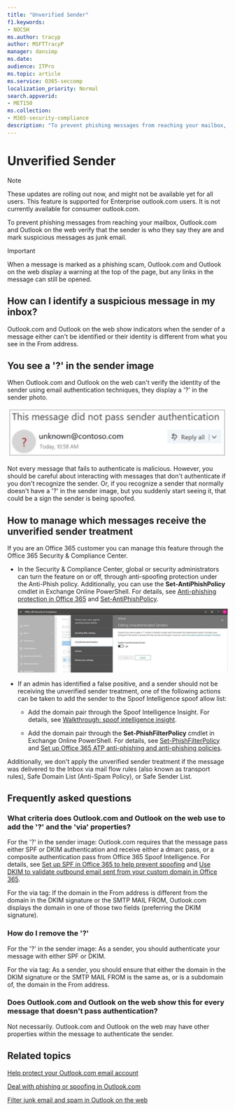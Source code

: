 ```yaml
---
title: "Unverified Sender"
f1.keywords:
- NOCSH
ms.author: tracyp
author: MSFTTracyP
manager: dansimp
ms.date:
audience: ITPro
ms.topic: article
ms.service: O365-seccomp
localization_priority: Normal
search.appverid:
- MET150
ms.collection:
- M365-security-compliance
description: "To prevent phishing messages from reaching your mailbox, Outlook.com and Outlook on the web verify that the sender is who they say they are and mark suspicious messages as junk email."
---
```


# Unverified Sender

> [!NOTE]
> These updates are rolling out now, and might not be available yet for all users. This feature is supported for Enterprise outlook.com users. It is not currently available for consumer outlook.com.

To prevent phishing messages from reaching your mailbox, Outlook.com and Outlook on the web verify that the sender is who they say they are and mark suspicious messages as junk email.

> [!IMPORTANT]
> When a message is marked as a phishing scam, Outlook.com and Outlook on the web display a warning at the top of the page, but any links in the message can still be opened.

## How can I identify a suspicious message in my inbox?

Outlook.com and Outlook on the web show indicators when the sender of a message either can't be identified or their identity is different from what you see in the From address.

## You see a '?' in the sender image

When Outlook.com and Outlook on the web can't verify the identity of the sender using email authentication techniques, they display a '?' in the sender photo.

![Message did not pass verification](../../media/message-did-not-pass-verification.jpg)

Not every message that fails to authenticate is malicious. However, you should be careful about interacting with messages that don't authenticate if you don't recognize the sender. Or, if you recognize a sender that normally doesn't have a '?' in the sender image, but you suddenly start seeing it, that could be a sign the sender is being spoofed.

## How to manage which messages receive the unverified sender treatment 

If you are an Office 365 customer you can manage this feature through the Office 365 Security & Compliance Center.

- In the Security & Compliance Center, global or security administrators can turn the feature on or off, through anti-spoofing protection under the Anti-Phish policy. Additionally, you can use the **Set-AntiPhishPolicy** cmdlet in Exchange Online PowerShell. For details, see [Anti-phishing protection in Office 365](anti-phishing-protection.md) and [Set-AntiPhishPolicy](https://docs.microsoft.com/powershell/module/exchange/advanced-threat-protection/set-antiphishpolicy).

    ![Editing unauthenticated senders in the graphic interface.](../../media/unverified-sender-article-editing-unauthenticated-senders.jpg)

- If an admin has identified a false positive, and a sender should not be receiving the unverified sender treatment, one of the following actions can be taken to add the sender to the Spoof Intelligence spoof allow list:

  - Add the domain pair through the Spoof Intelligence Insight. For details, see [Walkthrough: spoof intelligence insight](walkthrough-spoof-intelligence-insight.md).

  - Add the domain pair through the **Set-PhishFilterPolicy** cmdlet in Exchange Online PowerShell. For details, see [Set-PhishFilterPolicy](https://docs.microsoft.com/powershell/module/exchange/advanced-threat-protection/set-phishfilterpolicy) and [Set up Office 365 ATP anti-phishing and anti-phishing policies](set-up-anti-phishing-policies.md).

Additionally, we don't apply the unverified sender treatment if the message was delivered to the Inbox via mail flow rules (also known as transport rules), Safe Domain List (Anti-Spam Policy), or Safe Sender List.

## Frequently asked questions

### What criteria does Outlook.com and Outlook on the web use to add the '?' and the 'via' properties?

For the '?' in the sender image:  Outlook.com requires that the message pass either SPF or DKIM authentication and receive either a dmarc pass, or a composite authentication pass from Office 365 Spoof Intelligence. For details, see [Set up SPF in Office 365 to help prevent spoofing](set-up-spf-in-office-365-to-help-prevent-spoofing.md) and [Use DKIM to validate outbound email sent from your custom domain in Office 365](use-dkim-to-validate-outbound-email.md).

For the via tag: If the domain in the From address is different from the domain in the DKIM signature or the SMTP MAIL FROM, Outlook.com displays the domain in one of those two fields (preferring the DKIM signature).

### How do I remove the '?'

For the '?' in the sender image: As a sender, you should authenticate your message with either SPF or DKIM.

For the via tag: As a sender, you should ensure that either the domain in the DKIM signature or the SMTP MAIL FROM is the same as, or is a subdomain of, the domain in the From address.

### Does Outlook.com and Outlook on the web show this for every message that doesn't pass authentication?

Not necessarily. Outlook.com and Outlook on the web may have other properties within the message to authenticate the sender.

## Related topics

[Help protect your Outlook.com email account](https://support.office.com/article/a4f20fc5-4307-4ece-8231-6d4d4bd8a9ba)

[Deal with phishing or spoofing in Outlook.com](https://support.office.com/article/0d882ea5-eedc-4bed-aebc-079ffa1105a3)

[Filter junk email and spam in Outlook on the web](https://support.office.com/article/db786e79-54e2-40cc-904f-d89d57b7f41d)

